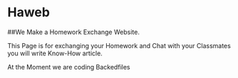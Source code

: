 # Haweb
##We Make a Homework Exchange Website.

This Page is for exchanging your Homework and Chat with your Classmates you will write Know-How article.

At the Moment we are coding Backedfiles
